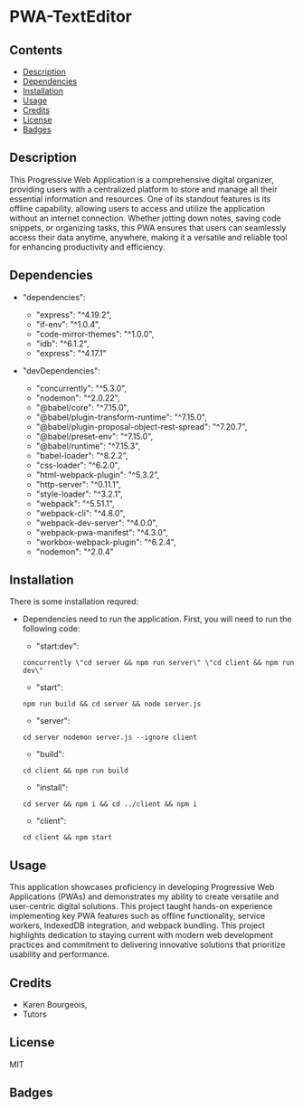 # PWA-TextEditor

## Contents
- [Description](#description)
- [Dependencies](#require)
- [Installation](#installation)
- [Usage](#usage)
- [Credits](#credits)
- [License](#license)
- [Badges](#badges)

## Description

This Progressive Web Application is a comprehensive digital organizer, providing users with a centralized platform to store and manage all their essential information and resources. One of its standout features is its offline capability, allowing users to access and utilize the application without an internet connection. Whether jotting down notes, saving code snippets, or organizing tasks, this PWA ensures that users can seamlessly access their data anytime, anywhere, making it a versatile and reliable tool for enhancing productivity and efficiency.

## Dependencies

- "dependencies": 
    - "express": "^4.19.2",
    - "if-env": "^1.0.4",
    - "code-mirror-themes": "^1.0.0",
    - "idb": "^6.1.2",
    - "express": "^4.17.1"
  
- "devDependencies": 
    - "concurrently": "^5.3.0",
    - "nodemon": "^2.0.22",
    - "@babel/core": "^7.15.0",
    - "@babel/plugin-transform-runtime": "^7.15.0",
    - "@babel/plugin-proposal-object-rest-spread": "^7.20.7",
    - "@babel/preset-env": "^7.15.0",
    - "@babel/runtime": "^7.15.3",
    - "babel-loader": "^8.2.2",
    - "css-loader": "^6.2.0",
    - "html-webpack-plugin": "^5.3.2",
    - "http-server": "^0.11.1",
    - "style-loader": "^3.2.1",
    - "webpack": "^5.51.1",
    - "webpack-cli": "^4.8.0",
    - "webpack-dev-server": "^4.0.0",
    - "webpack-pwa-manifest": "^4.3.0",
    - "workbox-webpack-plugin": "^6.2.4",
    - "nodemon": "^2.0.4"


## Installation

There is some installation requred:

- Dependencies need to run the application. First, you will need to run the following code:

    - "start:dev": 
    ```
    concurrently \"cd server && npm run server\" \"cd client && npm run dev\"
    ```
    - "start":
    ```
    npm run build && cd server && node server.js
    ```
    - "server":
    ```
    cd server nodemon server.js --ignore client
    ```
    - "build":
    ```
    cd client && npm run build
    ```
    - "install":
    ```
    cd server && npm i && cd ../client && npm i
    ```
    - "client":
    ```
    cd client && npm start
    ```
## Usage

This application showcases proficiency in developing Progressive Web Applications (PWAs) and demonstrates my ability to create versatile and user-centric digital solutions. This project taught hands-on experience implementing key PWA features such as offline functionality, service workers, IndexedDB integration, and webpack bundling. This project highlights dedication to staying current with modern web development practices and commitment to delivering innovative solutions that prioritize usability and performance.

## Credits

- Karen Bourgeois, 
- Tutors

## License

MIT

## Badges


